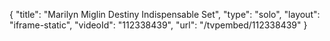 {
    "title": "Marilyn Miglin Destiny Indispensable Set",
    "type": "solo",
    "layout": "iframe-static",
    "videoId": "112338439",
    "url": "\/tvpembed\/112338439"
}